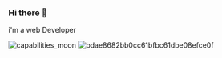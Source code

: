 ### Hi there 👋
i'm a web Developer

![capabilities_moon](https://user-images.githubusercontent.com/70452537/114315199-b5a3ad80-9af5-11eb-87a1-a169377409e4.gif)
![bdae8682bb0cc61bfbc61dbe08efce0f](https://user-images.githubusercontent.com/70452537/114315488-1bdd0000-9af7-11eb-9eee-684ace41d51e.jpg)
